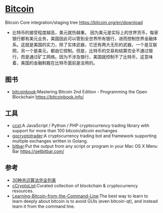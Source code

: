 # [Bitcoin](https://github.com/bitcoin/bitcoin)

Bitcoin Core integration/staging tree <https://bitcoin.org/en/download>

* 比特币的接受程度越高，美元就伤越重。 因为美元是实际上的世界货币，每家银行都有美元业务，美国因此可以管到全世界所有银行，进而控制世界金融体系。这就是美国的实力，除了实体武器，它还有两大无形的武器，一个是互联网，另一个是美元，都由它控制。但是，比特币的交易和结算完全不通过银行，而是通过矿工网络。因为不涉及银行，美国就控制不了比特币，这意味着，美国的金融制裁在比特币面前是没用的。

## 图书

* [bitcoinbook](https://github.com/bitcoinbook/bitcoinbook):Mastering Bitcoin 2nd Edition - Programming the Open Blockchain <https://bitcoinbook.info/>

## 工具

* [ccxt](https://github.com/ccxt/ccxt):A JavaScript / Python / PHP cryptocurrency trading library with support for more than 100 bitcoin/altcoin exchanges
* [gocryptotrader](https://github.com/thrasher-/gocryptotrader):A cryptocurrency trading bot and framework supporting multiple exchanges written in Golang.
* [bitbar](https://github.com/matryer/bitbar):Put the output from any script or program in your Mac OS X Menu Bar <https://getbitbar.com/>

## 参考

* [30种共识算法完全列表](http://www.techug.com/post/consensuspedia-an-encyclopedia-of-29-consensus-algorithms.html)
* [cCryptoList](https://github.com/coinpride/CryptoList):Curated collection of blockchain & cryptocurrency resources.
* [Learning-Bitcoin-from-the-Command-Line](https://github.com/ChristopherA/Learning-Bitcoin-from-the-Command-Line):The best way to learn to learn deeply about bitcoin is to avoid GUIs (even bitcoin-qt), and instead learn it from the command line.
